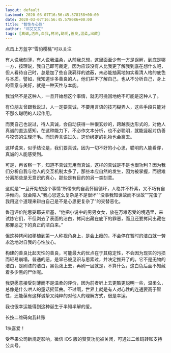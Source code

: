 ```yaml
---
layout: default
Lastmod: 2020-03-07T16:56:45.578158+00:00
date: 2020-03-07T16:56:45.578086+00:00
title: "智性与心性"
author: "邓艾艾艾"
tags: [真诚,洁白,自我,拷问,聪明,善良,温柔,出藏]
---
```


  

点击上方蓝字“雪豹樱桃”可以关注

有人说我刻薄，有人说我温柔，从前我总想，这里面至少有一方是误解，到底是哪一方，按理说，我自己即可裁定，因为应该没有人比我更了解我到底在想什么吧，但人看待自己时，总是加了些自我羁绊的遮蔽，未必能抽离地如实看清人格的底色与本质。譬如，我知道许多善良的人，他们并不了解自己，也从不分析自己，身上的善意与美好，就是一种天性与本能。  

我当然不是这种人，一旦开始想这个事情，就无可挽回地绝不可能是这种人了。

有位朋友曾跟我说过，人一定要真诚，不要用言语的技巧糊弄人，这些手段只能对不那么聪明的人起作用。

而我自己也说过，待人真诚，会自动获得一种很玄妙的，跨越表达形式的，对他人真诚的直达感知，在这种能力下，不必作文本分析，也不必聪明，就能竖起对伪善与狡饰的生理汗毛。而玩弄言语过久，这份绑定的礼物也会离去。

这样说来，似乎结论是，我们要真诚，因为一切不好的小心思，聪明的人能看穿，真诚的人能感受到。

可是，再省察一下，知道不真诚无用而真诚，这样的真诚是不是也很功利？因为我们分析自我与他人的交互机制太多了，那些本应自然的发生，因为被掌握，而很难分离那些是无意识的真心，那些是有目的的另一类刻意。

这就是“一旦开始想这个事情”所带来的自我怀疑循环，人格并不朴素，又不巧有自净倾向，就会陷入“我心思这么复杂是不是很坏”“没事我知世故而不世故”“完蛋了我用这个道理来辩白自己是不是心思更复杂了”的交替恶化。

鲁迅评价陀思妥耶夫斯基，“他把小说中的男男女女，放在万难忍受的境遇里，来试炼它们，不但剥去了表面的洁白，拷问出藏在底下的罪恶，而且还要拷问出藏在那罪恶之下的真正的洁白来。”

但这种拷问如移植到第一人称视角身上，是会上瘾的，不会停在暂时的洁白就一劳永逸地对自我的心性放心。

构建的善良比起天性的善良，可能最大的优点在于其稳定性，不会因为现实的污损而轻易崩塌，普通的恶，是早已被见识与思索过，并决定推开了的。它不是无物的洁白，是刷漆的洁白，黑色泼上去，再刷一层就是，不算什么，这白色后面不知藏着多少黑的尸体呢。

我更愿意接受刻薄而不是温柔的评价，因为前者听上去更酷更聪明一些，温柔么，总像是什么哄人的童话摇篮曲。不过啊，世界上就是有人对心性的连通要高于智性，还能葆有这样诚挚又纯粹的对他人的理解方式，很是幸运。

我也很幸运能得到这种诞生于半知半解的爱。

长按二维码向我转账

1块喜爱！

受苹果公司新规定影响，微信 iOS 版的赞赏功能被关闭，可通过二维码转账支持公众号。

